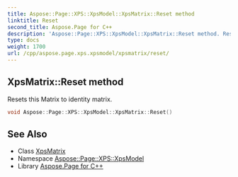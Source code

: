 ```yaml
---
title: Aspose::Page::XPS::XpsModel::XpsMatrix::Reset method
linktitle: Reset
second_title: Aspose.Page for C++
description: 'Aspose::Page::XPS::XpsModel::XpsMatrix::Reset method. Resets this Matrix to identity matrix in C++.'
type: docs
weight: 1700
url: /cpp/aspose.page.xps.xpsmodel/xpsmatrix/reset/
---
```

## XpsMatrix::Reset method


Resets this Matrix to identity matrix.

```cpp
void Aspose::Page::XPS::XpsModel::XpsMatrix::Reset()
```

## See Also

* Class [XpsMatrix](../)
* Namespace [Aspose::Page::XPS::XpsModel](../../)
* Library [Aspose.Page for C++](../../../)
